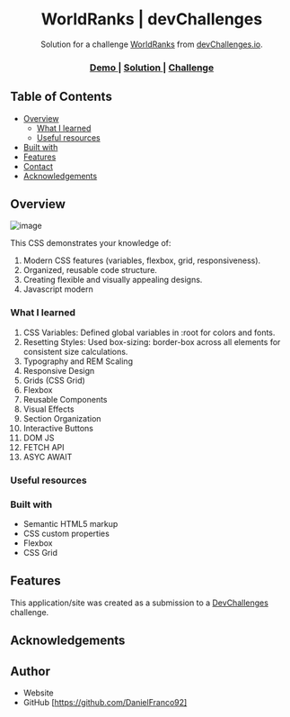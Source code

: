 <!-- Please update value in the {}  -->

<h1 align="center">WorldRanks | devChallenges</h1>

<div align="center">
   Solution for a challenge <a href="https://devchallenges.io/challenge/country-page" target="_blank">WorldRanks</a> from <a href="http://devchallenges.io" target="_blank">devChallenges.io</a>.
</div>

<div align="center">
  <h3>
    <a href="https://astonishing-choux-d28592.netlify.app/">
      Demo
    </a>
    <span> | </span>
    <a href="https://github.com/DanielFranco92/WorldRanks">
      Solution
    </a>
    <span> | </span>
    <a href="https://devchallenges.io/challenge/country-page">
      Challenge
    </a>
  </h3>
</div>

<!-- TABLE OF CONTENTS -->

## Table of Contents

- [Overview](#overview)
  - [What I learned](#what-i-learned)
  - [Useful resources](#useful-resources)
- [Built with](#built-with)
- [Features](#features)
- [Contact](#contact)
- [Acknowledgements](#acknowledgements)

<!-- OVERVIEW -->

## Overview

![image](https://github.com/user-attachments/assets/0df4d0d7-8476-460b-b81d-351177574d5a)

This CSS demonstrates your knowledge of:

1. Modern CSS features (variables, flexbox, grid, responsiveness).
2. Organized, reusable code structure.
3. Creating flexible and visually appealing designs.
4. Javascript modern


### What I learned

1. CSS Variables: Defined global variables in :root for colors and fonts.
2. Resetting Styles: Used box-sizing: border-box across all elements for consistent size calculations.
3. Typography and REM Scaling
4. Responsive Design
5. Grids (CSS Grid)
6. Flexbox
7. Reusable Components
8. Visual Effects
9. Section Organization
10. Interactive Buttons
11. DOM JS
12. FETCH API
13. ASYC AWAIT

### Useful resources

<!--
- [Example resource 1](https://www.example.com) - This helped me for XYZ reason. I really liked this pattern and will use it going forward.
- [Example resource 2](https://www.example.com) - This is an amazing article which helped me finally understand XYZ. I'd recommend it to anyone still learning this concept.
-->

### Built with

<!-- This section should list any major frameworks that you built your project using. Here are a few examples.-->

- Semantic HTML5 markup
- CSS custom properties
- Flexbox
- CSS Grid

## Features

<!-- List the features of your application or follow the template. Don't share the figma file here :) -->

This application/site was created as a submission to a [DevChallenges](https://devchallenges.io/challenges-dashboard) challenge.

## Acknowledgements

<!-- This section should list any articles or add-ons/plugins that helps you to complete the project. This is optional but it will help you in the future. For exmpale -->

## Author

- Website
- GitHub [https://github.com/DanielFranco92]

